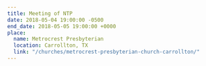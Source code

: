 ```yaml
---
title: Meeting of NTP
date: 2018-05-04 19:00:00 -0500
end_date: 2018-05-05 19:00:00 +0000
place:
  name: Metrocrest Presbyterian
  location: Carrollton, TX
  link: "/churches/metrocrest-presbyterian-church-carrollton/"
---
```

